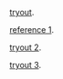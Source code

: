 
[tryout](https://faye12.github.io/CodeWord/majorProject/tryout1/majorProject_tryout1).

[reference 1](https://faye12.github.io/CodeWord/majorProject/tryout1/majorProject_reference1).

[tryout 2](https://faye12.github.io/CodeWord/majorProject/tryout1/majorProject_tryout2).

[tryout 3](https://faye12.github.io/CodeWord/majorProject/tryout1/majorProject_tryout3).
